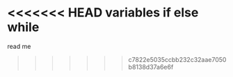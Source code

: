 <<<<<<< HEAD
variables if else while
=======
read me
>>>>>>> c7822e5035ccbb232c32aae7050b8138d37a6e6f

